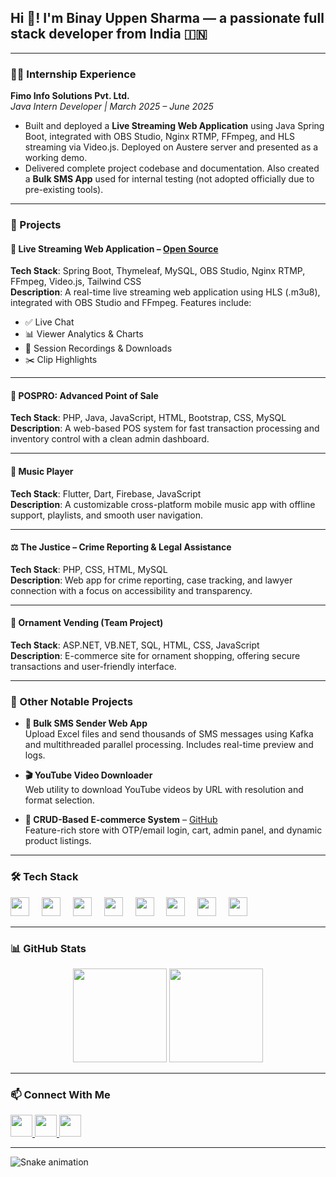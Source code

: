 <h2 align="left">Hi 👋! I'm Binay Uppen Sharma — a passionate full stack developer from India 🇮🇳</h2>

---

### 👨‍💻 Internship Experience
**Fimo Info Solutions Pvt. Ltd.**  
*Java Intern Developer | March 2025 – June 2025*  
- Built and deployed a **Live Streaming Web Application** using Java Spring Boot, integrated with OBS Studio, Nginx RTMP, FFmpeg, and HLS streaming via Video.js. Deployed on Austere server and presented as a working demo.
- Delivered complete project codebase and documentation. Also created a **Bulk SMS App** used for internal testing (not adopted officially due to pre-existing tools).

---

### 🚀 Projects

#### 🎥 Live Streaming Web Application – [Open Source](https://github.com/Uppen-Sharma/Live-Streaming-Web-App)
**Tech Stack**: Spring Boot, Thymeleaf, MySQL, OBS Studio, Nginx RTMP, FFmpeg, Video.js, Tailwind CSS  
**Description**: A real-time live streaming web application using HLS (.m3u8), integrated with OBS Studio and FFmpeg. Features include:
- ✅ Live Chat
- 📊 Viewer Analytics & Charts
- 💾 Session Recordings & Downloads
- ✂️ Clip Highlights

---

#### 💼 POSPRO: Advanced Point of Sale  
**Tech Stack**: PHP, Java, JavaScript, HTML, Bootstrap, CSS, MySQL  
**Description**: A web-based POS system for fast transaction processing and inventory control with a clean admin dashboard.

---

#### 🎵 Music Player  
**Tech Stack**: Flutter, Dart, Firebase, JavaScript  
**Description**: A customizable cross-platform mobile music app with offline support, playlists, and smooth user navigation.

---

#### ⚖️ The Justice – Crime Reporting & Legal Assistance  
**Tech Stack**: PHP, CSS, HTML, MySQL  
**Description**: Web app for crime reporting, case tracking, and lawyer connection with a focus on accessibility and transparency.

---

#### 💍 Ornament Vending (Team Project)  
**Tech Stack**: ASP.NET, VB.NET, SQL, HTML, CSS, JavaScript  
**Description**: E-commerce site for ornament shopping, offering secure transactions and user-friendly interface.

---

### 🔧 Other Notable Projects

- **📡 Bulk SMS Sender Web App**  
  Upload Excel files and send thousands of SMS messages using Kafka and multithreaded parallel processing. Includes real-time preview and logs.

- **🎬 YouTube Video Downloader**  
  Web utility to download YouTube videos by URL with resolution and format selection.

- **🛒 CRUD-Based E-commerce System** – [GitHub](https://github.com/Uppen-Sharma/OTP-CRUD-Ecommerce-App)  
  Feature-rich store with OTP/email login, cart, admin panel, and dynamic product listings.

---

### 🛠️ Tech Stack

<div align="left">
  <img src="https://cdn.jsdelivr.net/gh/devicons/devicon/icons/java/java-original.svg" height="30" />
  <img width="12" />
  <img src="https://cdn.jsdelivr.net/gh/devicons/devicon/icons/spring/spring-original.svg" height="30" />
  <img width="12" />
  <img src="https://cdn.jsdelivr.net/gh/devicons/devicon/icons/mysql/mysql-original.svg" height="30" />
  <img width="12" />
  <img src="https://cdn.jsdelivr.net/gh/devicons/devicon/icons/php/php-original.svg" height="30" />
  <img width="12" />
  <img src="https://cdn.jsdelivr.net/gh/devicons/devicon/icons/html5/html5-original.svg" height="30" />
  <img width="12" />
  <img src="https://cdn.jsdelivr.net/gh/devicons/devicon/icons/css3/css3-original.svg" height="30" />
  <img width="12" />
  <img src="https://cdn.jsdelivr.net/gh/devicons/devicon/icons/javascript/javascript-original.svg" height="30" />
  <img width="12" />
  <img src="https://cdn.jsdelivr.net/gh/devicons/devicon/icons/flutter/flutter-original.svg" height="30" />
</div>

---

### 📊 GitHub Stats

<div align="center">
  <img src="https://github-readme-stats.vercel.app/api?username=Uppen-Sharma&hide_title=false&hide_rank=false&show_icons=true&include_all_commits=true&count_private=true&theme=dracula&locale=en&hide_border=false" height="150" />
  <img src="https://github-readme-stats.vercel.app/api/top-langs?username=Uppen-Sharma&layout=compact&theme=dracula&hide_border=false" height="150" />
</div>

---

### 📫 Connect With Me

<div align="left">
  <a href="mailto:binayuppensharma@gmail.com" target="_blank">
    <img src="https://img.shields.io/static/v1?message=Gmail&logo=gmail&label=&color=D14836&logoColor=white&style=for-the-badge" height="35" />
  </a>
  <a href="https://www.linkedin.com/in/binay-uppen-sharma-240972371/" target="_blank">
    <img src="https://img.shields.io/static/v1?message=LinkedIn&logo=linkedin&label=&color=0077B5&logoColor=white&style=for-the-badge" height="35" />
  </a>
  <a href="https://github.com/Uppen-Sharma" target="_blank">
    <img src="https://img.shields.io/static/v1?message=GitHub&logo=github&label=&color=181717&logoColor=white&style=for-the-badge" height="35" />
  </a>
</div>

---

<img src="https://raw.githubusercontent.com/maurodesouza/maurodesouza/output/snake.svg" alt="Snake animation" />


